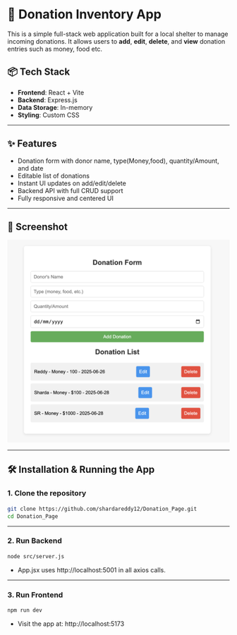 # 🧾 Donation Inventory App

This is a simple full-stack web application built for a local shelter to manage incoming donations. It allows users to **add**, **edit**, **delete**, and **view** donation entries such as money, food etc.

## 📦 Tech Stack

- **Frontend**: React + Vite
- **Backend**: Express.js
- **Data Storage**: In-memory
- **Styling**: Custom CSS

---

## ✨ Features

- Donation form with donor name, type(Money,food), quantity/Amount, and date
- Editable list of donations
- Instant UI updates on add/edit/delete
- Backend API with full CRUD support
- Fully responsive and centered UI

---

## 📸 Screenshot

![alt text](./public/DonationApp_ss.png)

---
## 🛠️ Installation & Running the App

### 1. Clone the repository

```bash
git clone https://github.com/shardareddy12/Donation_Page.git
cd Donation_Page
```
---

### 2. Run Backend
```bash
node src/server.js
```
- App.jsx uses http://localhost:5001 in all axios calls.
---
### 3. Run Frontend
```bash
npm run dev
```
- Visit the app at: http://localhost:5173


